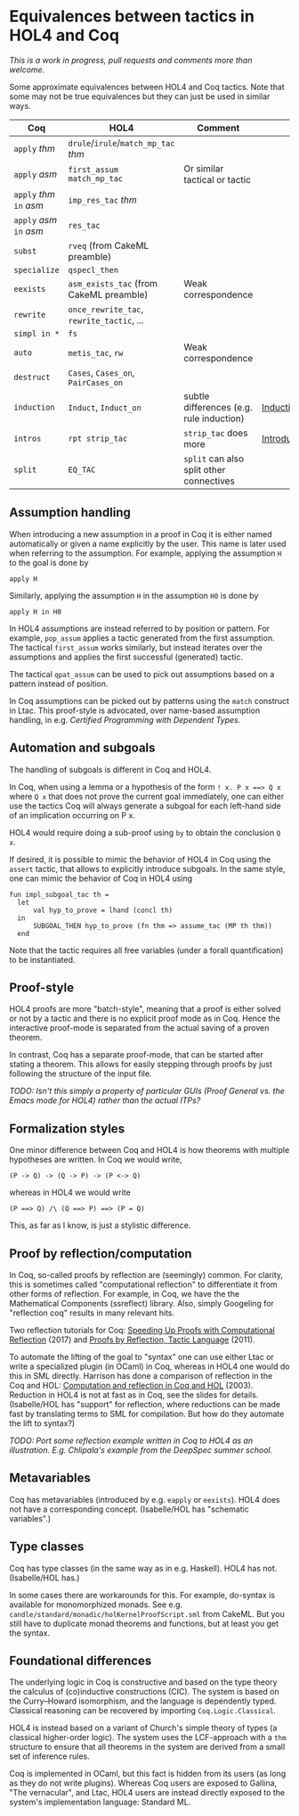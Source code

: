 # Equivalences between tactics in HOL4 and Coq

_This is a work in progress, pull requests and comments more than welcome._

Some approximate equivalences between HOL4 and Coq tactics.
Note that some may not be true equivalences but they can just be used in similar ways.

| Coq                      | HOL4                                      | Comment                                  | Link                                        |
|--------------------------|-------------------------------------------|------------------------------------------|---------------------------------------------|
| `apply` _thm_            | `drule`/`irule`/`match_mp_tac` _thm_      |                                          |                                             |
| `apply` _asm_            | `first_assum match_mp_tac`                | Or similar tactical or tactic            |                                             |
| `apply` _thm_ `in` _asm_ | `imp_res_tac` _thm_                       |                                          |                                             |
| `apply` _asm_ `in` _asm_ | `res_tac`                                 |                                          |                                             |
| `subst`                  | `rveq` (from CakeML preamble)             |                                          |                                             |
| `specialize`             | `qspecl_then`                             |                                          |                                             |
| `eexists`                | `asm_exists_tac` (from CakeML preamble)   | Weak correspondence                      |                                             |
| `rewrite`                | `once_rewrite_tac`, `rewrite_tactic`, ... |                                          |                                             |
| `simpl in *`             | `fs`                                      |                                          |                                             |
| `auto`                   | `metis_tac`, `rw`                         | Weak correspondence                      |                                             |
| `destruct`               | `Cases`, `Cases_on`, `PairCases_on`       |                                          |                                             |
| `induction`              | `Induct`, `Induct_on`                     | subtle differences (e.g. rule induction) |[InductionTactics](InductionTactics.md)      |
| `intros`                 | `rpt strip_tac`                           | `strip_tac` does more                    |[IntroductionTactics](IntroductionTactics.md)|
| `split`                  | `EQ_TAC`                                  | `split` can also split other connectives |                                             |

## Assumption handling

When introducing a new assumption in a proof in Coq it is either named automatically or
given a name explicitly by the user. This name is later used when referring to the assumption.
For example, applying the assumption `H` to the goal is done by

    apply H

Similarly, applying the assumption `H` in the assumption `H0` is done by

    apply H in H0

In HOL4 assumptions are instead referred to by position or pattern. For example, `pop_assum`
applies a tactic generated from the first assumption. The tactical `first_assum` works similarly,
but instead iterates over the assumptions and applies the first successful (generated) tactic.

The tactical `qpat_assum` can be used to pick out assumptions based on a pattern instead of position.

In Coq assumptions can be picked out by patterns using the `match` construct in Ltac. This proof-style
is advocated, over name-based assumption handling, in e.g. _Certified Programming with Dependent Types_.

## Automation and subgoals

The handling of subgoals is different in Coq and HOL4.

In Coq, when using a lemma or a hypothesis of the form `! x. P x ==> Q x` where `Q x` that does not prove the current goal immediately, one can either use the tactics
Coq will always generate a subgoal for each left-hand side of an implication occurring on P x.

HOL4 would require doing a sub-proof using `by` to obtain the conclusion `Q x`.

If desired, it is possible to mimic the behavior of HOL4 in Coq using the `assert` tactic, that allows to explicitly introduce subgoals.
In the same style, one can mimic the behavior of Coq in HOL4 using

```
fun impl_subgoal_tac th =
  let
      val hyp_to_prove = lhand (concl th)
  in
      SUBGOAL_THEN hyp_to_prove (fn thm => assume_tac (MP th thm))
  end
```

Note that the tactic requires all free variables (under a forall quantification) to be instantiated.

## Proof-style

HOL4 proofs are more "batch-style", meaning that a proof is either solved or not by a tactic and there is no explicit proof mode as in Coq.
Hence the interactive proof-mode is separated from the actual saving of a proven theorem.

In contrast, Coq has a separate proof-mode, that can be started after stating a theorem.
This allows for easily stepping through proofs by just following the structure of the input file.

_TODO: Isn't this simply a property of particular GUIs (Proof General vs. the Emacs mode for HOL4) rather than the actual ITPs?_

## Formalization styles

One minor difference between Coq and HOL4 is how theorems with multiple hypotheses are written. In Coq we would write,

    (P -> Q) -> (Q -> P) -> (P <-> Q)

whereas in HOL4 we would write

    (P ==> Q) /\ (Q ==> P) ==> (P = Q)

This, as far as I know, is just a stylistic difference.

## Proof by reflection/computation

In Coq, so-called proofs by reflection are (seemingly) common. For clarity, this is sometimes called "computational reflection" to differentiate it from other forms of reflection.
For example, in Coq, we have the the Mathematical Components (ssreflect) library. Also, simply Googeling for "reflection coq" results in many relevant hits.

Two reflection tutorials for Coq: [Speeding Up Proofs with Computational Reflection](https://gmalecha.github.io/reflections/2017/speeding-up-proofs-with-computational-reflection) (2017)
and [Proofs by Reflection, Tactic Language](https://www.lri.fr/~paulin/MPRI/cours-refl.pdf) (2011).

To automate the lifting of the goal to "syntax" one can use either Ltac or write a specialized plugin (in OCaml) in Coq, whereas in HOL4 one would do this in SML directly.
Harrison has done a comparison of reflection in the Coq and HOL: [Computation and reflection in Coq and HOL](http://www.cl.cam.ac.uk/~jrh13/slides/nijmegen-20aug03/slides.pdf) (2003).
Reduction in HOL4 is not at fast as in Coq, see the slides for details. (Isabelle/HOL has "support" for reflection, where reductions can be made fast by translating terms to SML for compilation.
But how do they automate the lift to syntax?)

_TODO: Port some reflection example written in Coq to HOL4 as an illustration. E.g. Chlipala's example from the DeepSpec summer school._

## Metavariables

Coq has metavariables (introduced by e.g. `eapply` or `eexists`). HOL4 does not have a corresponding concept. (Isabelle/HOL has "schematic variables".)

## Type classes

Coq has type classes (in the same way as in e.g. Haskell). HOL4 has not. (Isabelle/HOL has.)

In some cases there are workarounds for this. For example, do-syntax is available for monomorphized monads. See e.g. `candle/standard/monadic/holKernelProofScript.sml` from CakeML.
But you still have to duplicate monad theorems and functions, but at least you get the syntax.

## Foundational differences

The underlying logic in Coq is constructive and based on the type theory the calculus of (co)inductive
constructions (CIC). The system is based on the Curry–Howard isomorphism, and the language is dependently typed.
Classical reasoning can be recovered by importing `Coq.Logic.Classical`.

HOL4 is instead based on a variant of Church's simple theory of types (a classical higher-order logic).
The system uses the LCF-approach with a `thm` structure to ensure that all theorems in the system are
derived from a small set of inference rules.

Coq is implemented in OCaml, but this fact is hidden from its users (as long as they do not write plugins).
Whereas Coq users are exposed to Gallina, "The vernacular", and Ltac, HOL4 users are instead directly
exposed to the system's implementation language: Standard ML.

